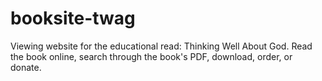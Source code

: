 # booksite-twag
Viewing website for the educational read: Thinking Well About God. Read the book online, search through the book's PDF, download, order, or donate. 
